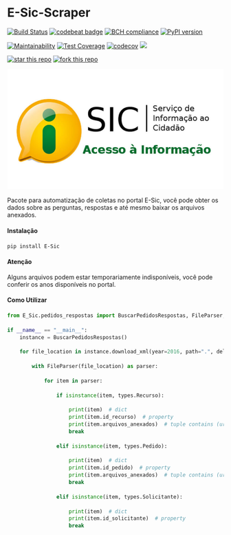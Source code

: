 # E-Sic-Scraper
[![Build Status](https://travis-ci.com/riquedev/E-Sic-Scraper.svg?branch=master)](https://travis-ci.com/riquedev/E-Sic-Scraper) 
[![codebeat badge](https://codebeat.co/badges/91ecff73-2df5-46c9-89c7-3f53d85c3738)](https://codebeat.co/projects/github-com-riquedev-e-sic-scraper-master)
[![BCH compliance](https://bettercodehub.com/edge/badge/riquedev/E-Sic-Scraper?branch=master)](https://bettercodehub.com/)
[![PyPI version](https://badge.fury.io/py/E-Sic.svg)](https://badge.fury.io/py/E-Sic)

[![Maintainability](https://api.codeclimate.com/v1/badges/4781fce01dd82b706b72/maintainability)](https://codeclimate.com/repos/5e4955e75cfea500c7000f8e/maintainability)
[![Test Coverage](https://api.codeclimate.com/v1/badges/4781fce01dd82b706b72/test_coverage)](https://codeclimate.com/repos/5e4955e75cfea500c7000f8e/test_coverage)
[![codecov](https://codecov.io/gh/riquedev/E-Sic-Scraper/branch/master/graph/badge.svg)](https://codecov.io/gh/riquedev/E-Sic-Scraper)
[![](https://img.shields.io/badge/python-3.6-blue.svg)](https://pypi.org/project/sanic-restful/)


[![star this repo](http://githubbadges.com/star.svg?user=riquedev&style=flat-square&repo=E-Sic-Scraper)](https://github.com/riquedev/E-Sic-Scraper)
[![fork this repo](http://githubbadges.com/fork.svg?user=riquedev&style=flat-square&repo=E-Sic-Scraper)](https://github.com/riquedev/E-Sic-Scraper/fork)

![](./images/e-sic.jpg) 


Pacote para automatização de coletas no portal E-Sic, você pode obter os dados sobre as perguntas, respostas e até mesmo baixar os arquivos anexados.

#### Instalação

`pip install E-Sic`

#### Atenção

Alguns arquivos podem estar temporariamente indisponíveis, você pode conferir os anos disponíveis no portal. 

#### Como Utilizar

```python
from E_Sic.pedidos_respostas import BuscarPedidosRespostas, FileParser, types

if __name__ == "__main__":
    instance = BuscarPedidosRespostas()
    
    for file_location in instance.download_xml(year=2016, path=".", delete_zip=True):
    
        with FileParser(file_location) as parser:

            for item in parser:

                if isinstance(item, types.Recurso):
                    
                    print(item)  # dict
                    print(item.id_recurso)  # property
                    print(item.arquivos_anexados)  # tuple contains (url, file_name)
                    break

                elif isinstance(item, types.Pedido):
                                    
                    print(item)  # dict
                    print(item.id_pedido)  # property
                    print(item.arquivos_anexados)  # tuple contains (url, file_name)
                    break

                elif isinstance(item, types.Solicitante):
                    
                    print(item)  # dict
                    print(item.id_solicitante)  # property
                    break
```